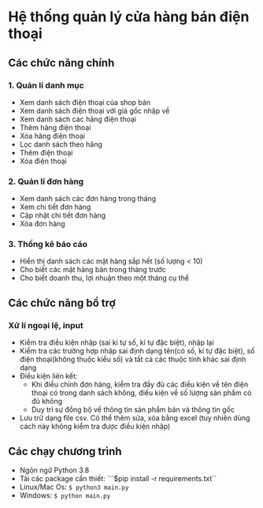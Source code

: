 # Hệ thống quản lý cửa hàng bán điện thoại
## Các chức năng chính
### 1. Quản lí danh mục
- Xem danh sách điện thoại của shop bán
- Xem danh sách điện thoại với giá gốc nhập về 
- Xem danh sách các hãng điện thoại
- Thêm hãng điện thoại
- Xóa hãng điện thoại
- Lọc danh sách theo hãng
- Thêm điện thoại
- Xóa điện thoại
### 2. Quản lí đơn hàng
- Xem danh sách các đơn hàng trong tháng
- Xem chi tiết đơn hàng
- Cập nhật chi tiết đơn hàng
- Xóa đơn hàng
### 3. Thống kê báo cáo
- Hiển thị danh sách các mặt hàng sắp hết (số lượng < 10)
- Cho biết các mặt hàng bán trong tháng trước
- Cho biết doanh thu, lợi nhuận theo một tháng cụ thể


## Các chức năng bổ trợ
### Xử lí ngoại lệ, input
- Kiểm tra điều kiện nhập (sai kí tự số, kí tự đặc biệt), nhập lại
- Kiểm tra các trường hợp nhập sai định dạng tên(có số, kí tự đặc biệt), số điện thoại(không thuộc kiểu số) và tất cả các thuộc tính khác sai định dạng
- Điều kiện liên kết:
    + Khi điều chỉnh đơn hàng, kiểm tra đầy đủ các điều kiện về tên điện thoại có trong danh sách không, điều kiện về số lượng sản phẩm có đủ không
    + Duy trì sự đồng bộ về thông tin sản phẩm bán và thông tin gốc
- Lưu trữ dạng file csv. Có thể thêm sửa, xóa bằng excel (tuy nhiên dùng cách này không kiểm tra được điều kiện nhập)

## Các chạy chương trình
- Ngôn ngữ Python 3.8
- Tải các package cần thiết:
```$pip install -r requirements.txt``
- Linux/Mac Os:
```$ python3 main.py```
- Windows:
```$ python main.py```

